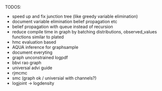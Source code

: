 TODOS:

- speed up and fix junction tree (like greedy variable elimination)
- document variable elimination belief propagation etc
- belief propagation with queue instead of recursion
- reduce compile time in graph by batching distributions, observed_values functions similar to plated
- hmc evaluation based
- AQUA inference for graphsample
- document everyting
- graph unconstrained logpdf
- bbvi rao graph
- universal advi guide
- rjmcmc
- smc (graph ok / universial with channels?)
- logjoint -> logdensity